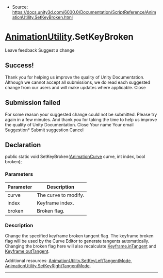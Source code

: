 * Source: https://docs.unity3d.com/6000.0/Documentation/ScriptReference/AnimationUtility.SetKeyBroken.html

#  [AnimationUtility](https://docs.unity3d.com/6000.0/Documentation/ScriptReference/AnimationUtility.html).SetKeyBroken
Leave feedback
Suggest a change
## Success!
Thank you for helping us improve the quality of Unity Documentation. Although we cannot accept all submissions, we do read each suggested change from our users and will make updates where applicable.
Close
## Submission failed
For some reason your suggested change could not be submitted. Please <a>try again</a> in a few minutes. And thank you for taking the time to help us improve the quality of Unity Documentation.
Close
Your name Your email Suggestion* Submit suggestion
Cancel
## Declaration
public static void SetKeyBroken([AnimationCurve](https://docs.unity3d.com/6000.0/Documentation/ScriptReference/AnimationCurve.html) curve, int index, bool broken); 
### Parameters
Parameter | Description  
---|---  
curve | The curve to modify.  
index | Keyframe index.  
broken | Broken flag.  
### Description
Change the specified keyframe broken tangent flag.
The keyframe broken flag will be used by the Curve Editor to generate tangents automatically. Changing the broken flag here will also recalculate [Keyframe.inTangent](https://docs.unity3d.com/6000.0/Documentation/ScriptReference/Keyframe-inTangent.html) and [Keyframe.outTangent](https://docs.unity3d.com/6000.0/Documentation/ScriptReference/Keyframe-outTangent.html).  
  
Additional resources: [AnimationUtility.SetKeyLeftTangentMode](https://docs.unity3d.com/6000.0/Documentation/ScriptReference/AnimationUtility.SetKeyLeftTangentMode.html), [AnimationUtility.SetKeyRightTangentMode](https://docs.unity3d.com/6000.0/Documentation/ScriptReference/AnimationUtility.SetKeyRightTangentMode.html).
* * *
